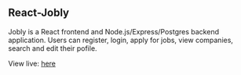 
## React-Jobly
Jobly is a React frontend and Node.js/Express/Postgres backend application. Users can register, login, apply for jobs, view companies, search and edit their pofile. 

View live: [here](https://jobly-jobs.surge.sh/)
